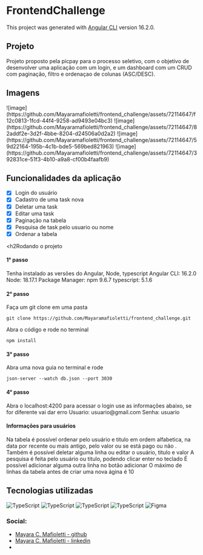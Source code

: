 # FrontendChallenge

This project was generated with [Angular CLI](https://github.com/angular/angular-cli) version 16.2.0.

<h2>Projeto</h2>
Projeto proposto pela picpay para o processo seletivo, com o objetivo de desenvolver uma aplicação com um login, e um dashboard com um CRUD com paginação, filtro e ordenaçao de colunas (ASC/DESC).


<h2>Imagens</h2>
![image](https://github.com/Mayaramafioletti/frontend_challenge/assets/72114647/f12c0813-1fcd-44f4-9258-ad9493e04bc3)
![image](https://github.com/Mayaramafioletti/frontend_challenge/assets/72114647/82addf2e-3d2f-4bbe-8204-d24506a0d2a2)
![image](https://github.com/Mayaramafioletti/frontend_challenge/assets/72114647/59d22164-195b-4c1b-bde5-569bed821963)
![image](https://github.com/Mayaramafioletti/frontend_challenge/assets/72114647/392831ce-51f3-4b10-a9a8-cf00b4faafb9)

<h2>Funcionalidades da aplicação</h2>

- [x] Login do usuário
- [x] Cadastro de uma task nova
- [x] Deletar uma task
- [x] Editar uma task
- [x] Paginação na tabela 
- [x] Pesquisa de task pelo usuario ou nome
- [x] Ordenar a tabela 

<h2Rodando o projeto</h2>
<h4>1° passo</h4>
Tenha instalado as versões do Angular, Node, typescript
Angular CLI: 16.2.0
Node: 18.17.1
Package Manager: npm 9.6.7
typescript: 5.1.6
<h4>2° passo</h4>
Faça um git clone em uma pasta 

```
git clone https://github.com/Mayaramafioletti/frontend_challenge.git
```

Abra o código e rode no terminal

```
npm install
```

<h4>3° passo</h4>
Abra uma nova guia no terminal e rode 

```
json-server --watch db.json --port 3030
```

<h4>4° passo</h4>
Abra o localhost:4200 para acessar o login use as informações abaixo, se for diferente vai dar erro  
Usuario: usuario@gmail.com
Senha: usuario

<h4>Informações para usuários</h4>
Na tabela é possível ordenar pelo usuário e titulo em ordem alfabetica, na data por recente ou mais antigo, pelo valor ou se está pago ou não .
Também é possível deletar alguma linha ou editar o usuário, titulo e valor
A pesquisa é feita pelo usuário ou titulo, podendo clicar enter no teclado 
É possível adicionar alguma outra linha no botão adicionar 
O máximo de linhas da tabela antes de criar uma nova ágina é 10



<h2>Tecnologias utilizadas</h2>
<img alt="TypeScript" src="https://img.shields.io/badge/HTML-239120?style=for-the-badge&logo=html5&logoColor=white"/>
<img alt="TypeScript" src="https://img.shields.io/badge/typescript%20-%23007ACC.svg?&style=for-the-badge&logo=typescript&logoColor=white"/>
<img alt="TypeScript" src="https://img.shields.io/badge/CSS-239120?&style=for-the-badge&logo=css3&logoColor=white"/>
<img alt="TypeScript" src="https://img.shields.io/badge/Angular-DD0031?style=for-the-badge&logo=angular&logoColor=white"/>
<img alt="Figma" src="https://img.shields.io/badge/figma%20-%23F24E1E.svg?&style=for-the-badge&logo=figma&logoColor=white"/>


### Social:
- [Mayara C. Mafioletti - github](https://github.com/Mayaramafioletti/)
- [Mayara C. Mafioletti - linkedin](https://www.linkedin.com/in/mayara-mafioletti/)
- 


